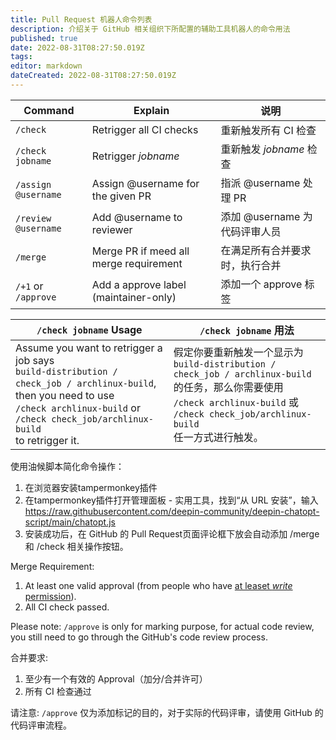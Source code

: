 ```yaml
---
title: Pull Request 机器人命令列表
description: 介绍关于 GitHub 相关组织下所配置的辅助工具机器人的命令用法
published: true
date: 2022-08-31T08:27:50.019Z
tags: 
editor: markdown
dateCreated: 2022-08-31T08:27:50.019Z
---
```


Command              | Explain                                | 说明
---------------------|----------------------------------------|---------------------------
`/check`             | Retrigger all CI checks                | 重新触发所有 CI 检查
`/check jobname`     | Retrigger *jobname*                    | 重新触发 *jobname* 检查
`/assign @username`  | Assign @username for the given PR      | 指派 @username 处理 PR
`/review @username`  | Add @username to reviewer              | 添加 @username 为代码评审人员
`/merge`             | Merge PR if meed all merge requirement | 在满足所有合并要求时，执行合并
`/+1` or `/approve`  | Add a approve label (maintainer-only)  | 添加一个 approve 标签

`/check jobname` Usage | `/check jobname` 用法
-----------------------|----------------------
Assume you want to retrigger a job says<br> `build-distribution / check_job / archlinux-build`,<br> then you need to use <br>`/check archlinux-build` or <br>`/check check_job/archlinux-build`<br>to retrigger it. | 假定你要重新触发一个显示为 <br>`build-distribution / check_job / archlinux-build` <br>的任务，那么你需要使用 <br>`/check archlinux-build` 或 <br>`/check check_job/archlinux-build` <br>任一方式进行触发。

使用油候脚本简化命令操作：
1. 在浏览器安装tampermonkey插件
2. 在tampermonkey插件打开管理面板 - 实用工具，找到“从 URL 安装”，输入 https://raw.githubusercontent.com/deepin-community/deepin-chatopt-script/main/chatopt.js 
3. 安装成功后，在 GitHub 的 Pull Request页面评论框下放会自动添加 /merge 和 /check 相关操作按钮。

Merge Requirement:

1. At least one valid approval (from people who have [at leaset *write* permission](https://docs.github.com/en/organizations/managing-access-to-your-organizations-repositories/repository-roles-for-an-organization#permissions-for-each-role)).
2. All CI check passed.

Please note: `/approve` is only for marking purpose, for actual code review, you still need to go through the GitHub's code review process.

合并要求:

1. 至少有一个有效的 Approval（加分/合并许可）
2. 所有 CI 检查通过

请注意: `/approve` 仅为添加标记的目的，对于实际的代码评审，请使用 GitHub 的代码评审流程。

